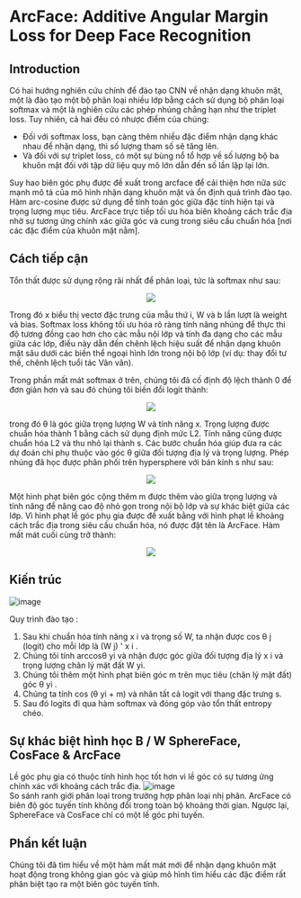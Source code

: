 # ArcFace: Additive Angular Margin Loss for Deep Face Recognition
## Introduction
Có hai hướng nghiên cứu chính để đào tạo CNN về nhận dạng khuôn mặt, một là đào tạo một bộ phân loại nhiều lớp bằng cách sử dụng bộ phân loại softmax và một là nghiên cứu các phép nhúng chẳng hạn như the triplet loss. Tuy nhiên, cả hai đều có nhược điểm của chúng:
+ Đối với softmax loss, bạn càng thêm nhiều đặc điểm nhận dạng khác nhau để nhận dạng, thì số lượng tham số sẽ tăng lên.  
+ Và đối với sự triplet loss, có một sự bùng nổ tổ hợp về số lượng bộ ba khuôn mặt đối với tập dữ liệu quy mô lớn dẫn đến số lần lặp lại lớn.  

Suy hao biên góc phụ được đề xuất trong arcface để cải thiện hơn nữa sức mạnh mô tả của mô hình nhận dạng khuôn mặt và ổn định quá trình đào tạo. Hàm arc-cosine được sử dụng để tính toán góc giữa đặc tính hiện tại và trọng lượng mục tiêu.  ArcFace trực tiếp tối ưu hóa biên khoảng cách trắc địa nhờ sự tương ứng chính xác giữa góc và cung trong siêu cầu chuẩn hóa [nơi các đặc điểm của khuôn mặt nằm].  

## Cách tiếp cận
Tổn thất được sử dụng rộng rãi nhất để phân loại, tức là softmax như sau:  
<p align="center"><img src=https://miro.medium.com/max/369/1*pIwx2O5H_tgWfCj7CYy1UA.png></p>  
Trong đó x biểu thị vectơ đặc trưng của mẫu thứ i, W và b lần lượt là weight và bias. Softmax loss không tối ưu hóa rõ ràng tính năng nhúng để thực thi độ tương đồng cao hơn cho các mẫu nội lớp và tính đa dạng cho các mẫu giữa các lớp, điều này dẫn đến chênh lệch hiệu suất để nhận dạng khuôn mặt sâu dưới các biến thể ngoại hình lớn trong nội bộ lớp (ví dụ: thay đổi tư thế, chênh lệch tuổi tác  Vân vân).

Trong phần mất mát softmax ở trên, chúng tôi đã cố định độ lệch thành 0 để đơn giản hơn và sau đó chúng tôi biến đổi logit thành:
<p align="center"><img src=https://miro.medium.com/max/270/1*Ksu1Q59UJQT6j6v4VkDB4w.png></p>
trong đó θ là góc giữa trọng lượng W và tính năng x. Trọng lượng được chuẩn hóa thành 1 bằng cách sử dụng định mức L2. Tính năng cũng được chuẩn hóa L2 và thu nhỏ lại thành s. Các bước chuẩn hóa giúp đưa ra các dự đoán chỉ phụ thuộc vào góc θ giữa đối tượng địa lý và trọng lượng. Phép nhúng đã học được phân phối trên hypersphere với bán kính s như sau:
<p align="center"><img src=https://miro.medium.com/max/486/1*RntJG4aplR-VoNm0hUTLWA.png></p>  
Một hình phạt biên góc cộng thêm m được thêm vào giữa trọng lượng và tính năng để nâng cao độ nhỏ gọn trong nội bộ lớp và sự khác biệt giữa các lớp. Vì hình phạt lề góc phụ gia được đề xuất bằng với hình phạt lề khoảng cách trắc địa trong siêu cầu chuẩn hóa, nó được đặt tên là ArcFace. Hàm mất mát cuối cùng trở thành:
<p align="center"><img src=https://miro.medium.com/max/539/1*c1UeN8NADBMqazZ_C8d0qA.png></p>

## Kiến trúc
![image](https://user-images.githubusercontent.com/80739312/114338671-bd0e9980-9b7d-11eb-89f0-c62ee31a1138.png)  

Quy trình đào tạo :
1. Sau khi chuẩn hóa tính năng x i và trọng số W, ta nhận được cos θ j (logit) cho mỗi lớp là (W j) ' x i .
2. Chúng tôi tính arccosθ yi và nhận được góc giữa đối tượng địa lý x i và trọng lượng chân lý mặt đất W yi.
3. Chúng tôi thêm một hình phạt biên góc m trên mục tiêu (chân lý mặt đất) góc θ yi .
4. Chúng ta tính cos (θ yi + m) và nhân tất cả logit với thang đặc trưng s.
5. Sau đó logits đi qua hàm softmax và đóng góp vào tổn thất entropy chéo.

## Sự khác biệt hình học B / W SphereFace, CosFace & ArcFace
Lề góc phụ gia có thuộc tính hình học tốt hơn vì lề góc có sự tương ứng chính xác với khoảng cách trắc địa.
![image](https://user-images.githubusercontent.com/80739312/114338730-e62f2a00-9b7d-11eb-9442-d1d4fa683656.png)  
So sánh ranh giới phân loại trong trường hợp phân loại nhị phân. ArcFace có biên độ góc tuyến tính không đổi trong toàn bộ khoảng thời gian. Ngược lại, SphereFace và CosFace chỉ có một lề góc phi tuyến.

## Phần kết luận
Chúng tôi đã tìm hiểu về một hàm mất mát mới để nhận dạng khuôn mặt hoạt động trong không gian góc và giúp mô hình tìm hiểu các đặc điểm rất phân biệt tạo ra một biên góc tuyến tính.

